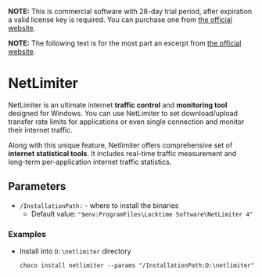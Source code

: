 **NOTE:** This is commercial software with 28-day trial period, after expiration a valid license key is required. You can purchase one from [the official website](https://www.netlimiter.com/buy/nl4pro).

**NOTE:** The following text is for the most part an excerpt from [the official website](https://www.netlimiter.com/products/nl4).

# NetLimiter
NetLimiter is an ultimate internet **traffic control** and **monitoring tool** designed for Windows. You can use NetLimiter to set download/upload transfer rate limits for applications or even single connection and monitor their internet traffic.

Along with this unique feature, Netlimiter offers comprehensive set of **internet statistical tools**. It includes real-time traffic measurement and long-term per-application internet traffic statistics. 

## Parameters
* `/InstallationPath:` - where to install the binaries
  - Default value: `"$env:ProgramFiles\Locktime Software\NetLimiter 4"`

### Examples
* Install into `D:\netlimiter` directory
  ```
  choco install netlimiter --params "/InstallationPath:D:\netlimiter"
  ```
